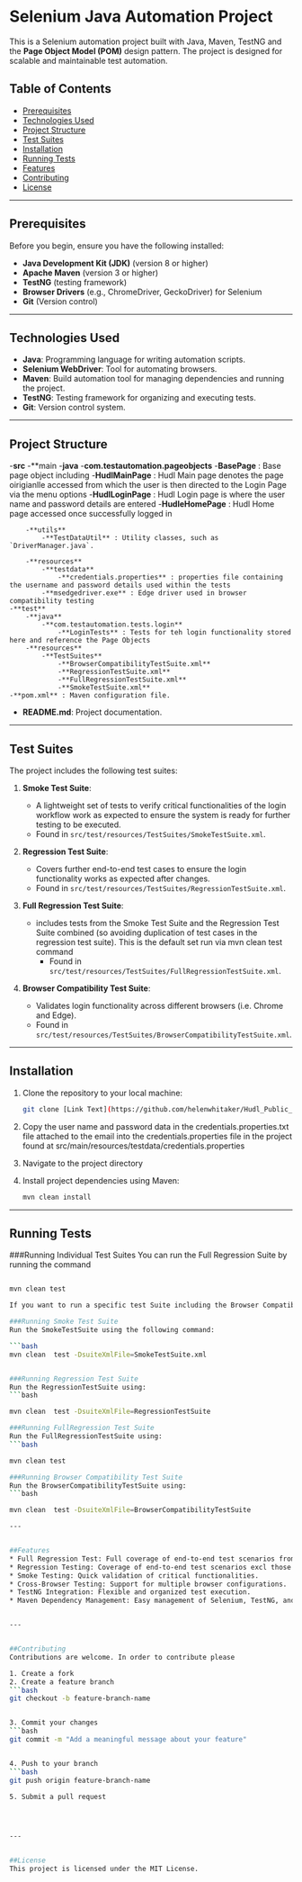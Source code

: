 # Selenium Java Automation Project

This is a Selenium automation project built with Java, Maven, TestNG and the **Page Object Model (POM)** design pattern. The project is designed for scalable and maintainable test automation.

## Table of Contents
- [Prerequisites](#prerequisites)
- [Technologies Used](#technologies-used)
- [Project Structure](#project-structure)
- [Test Suites](#test-suites)
- [Installation](#installation)
- [Running Tests](#running-tests)
- [Features](#features)
- [Contributing](#contributing)
- [License](#license)

---

## Prerequisites

Before you begin, ensure you have the following installed:

- **Java Development Kit (JDK)** (version 8 or higher)
- **Apache Maven** (version 3 or higher)
- **TestNG** (testing framework)
- **Browser Drivers** (e.g., ChromeDriver, GeckoDriver) for Selenium
- **Git** (Version control)

---

## Technologies Used

- **Java**: Programming language for writing automation scripts.
- **Selenium WebDriver**: Tool for automating browsers.
- **Maven**: Build automation tool for managing dependencies and running the project.
- **TestNG**: Testing framework for organizing and executing tests.
- **Git**: Version control system.

---

## Project Structure


-**src**
	-**main
		-**java**
			-**com.testautomation.pageobjects**
				-**BasePage** : Base page object including 
				-**HudlMainPage** : Hudl Main page denotes the page oirigianlle accessed from which the user is then directed to the Login Page via the menu options
				-**HudlLoginPage** : Hudl Login page is where the user name and password details are entered
				-**HudleHomePage** : Hudl Home page accessed once successfully logged in

		-**utils**
			-**TestDataUtil** : Utility classes, such as `DriverManager.java`.

		-**resources**
			-**testdata**
				-**credentials.properties** : properties file containing the username and password details used within the tests
			-**msedgedriver.exe** : Edge driver used in browser compatibility testing
	-**test**
		-**java**
			-**com.testautomation.tests.login**
				-**LoginTests** : Tests for teh login functionality stored here and reference the Page Objects
		-**resources**
			-**TestSuites**
				-**BrowserCompatibilityTestSuite.xml** 
				-**RegressionTestSuite.xml** 
				-**FullRegressionTestSuite.xml** 
				-**SmokeTestSuite.xml** 
	-**pom.xml** : Maven configuration file.
- **README.md**: Project documentation.




---

## Test Suites

The project includes the following test suites:

1. **Smoke Test Suite**:
   - A lightweight set of tests to verify critical functionalities of the login workflow work as expected to ensure the system is ready for further testing to be executed.
   - Found in `src/test/resources/TestSuites/SmokeTestSuite.xml`.

2. **Regression Test Suite**:
   - Covers further end-to-end test cases to ensure the login functionality works as expected after changes.
   - Found in `src/test/resources/TestSuites/RegressionTestSuite.xml`.

3. **Full Regression Test Suite**:
	- includes tests from the Smoke Test Suite and the Regression Test Suite combined (so avoiding duplication of test cases in the regression test suite). This is the default set run via mvn clean test command
	   - Found in `src/test/resources/TestSuites/FullRegressionTestSuite.xml`.
	   
4. **Browser Compatibility Test Suite**:
   - Validates login functionality across different browsers (i.e. Chrome and Edge).
   - Found in `src/test/resources/TestSuites/BrowserCompatibilityTestSuite.xml`.

---

## Installation

1. Clone the repository to your local machine:

   ```bash
   git clone [Link Text](https://github.com/helenwhitaker/Hudl_Public_HW.git)

2. Copy the user name and password data in the credentials.properties.txt file attached to the email into the credentials.properties file in the project found at src/main/resources/testdata/credentials.properties  

3. Navigate to the project directory

4. Install project dependencies using Maven:
   ```bash
   mvn clean install

---
## Running Tests

###Running Individual Test Suites
You can run the Full Regression Suite by running the command
   ```bash
   
   mvn clean test

If you want to run a specific test Suite including the Browser Compatibility Test Suite then run the commands as below:

###Running Smoke Test Suite
Run the SmokeTestSuite using the following command:

   ```bash
mvn clean  test -DsuiteXmlFile=SmokeTestSuite.xml


###Running Regression Test Suite
Run the RegressionTestSuite using:
   ```bash
   
   mvn clean  test -DsuiteXmlFile=RegressionTestSuite
   
   ###Running FullRegression Test Suite
Run the FullRegressionTestSuite using:
   ```bash
   
   mvn clean test

###Running Browser Compatibility Test Suite
Run the BrowserCompatibilityTestSuite using:
   ```bash

mvn clean  test -DsuiteXmlFile=BrowserCompatibilityTestSuite

---


##Features
* Full Regression Test: Full coverage of end-to-end test scenarios from both the regression and smoke test suites
* Regression Testing: Coverage of end-to-end test scenarios excl those in smoke test.
* Smoke Testing: Quick validation of critical functionalities.
* Cross-Browser Testing: Support for multiple browser configurations.
* TestNG Integration: Flexible and organized test execution.
* Maven Dependency Management: Easy management of Selenium, TestNG, and other libraries.


---


##Contributing
Contributions are welcome. In order to contribute please 

1. Create a fork
2. Create a feature branch
   ```bash
git checkout -b feature-branch-name


3. Commit your changes
   ```bash
git commit -m "Add a meaningful message about your feature"


4. Push to your branch
   ```bash
git push origin feature-branch-name

5. Submit a pull request

 


---


##License
This project is licensed under the MIT License.   
